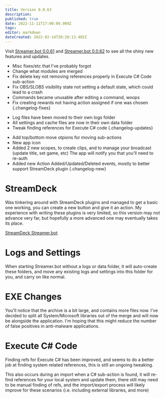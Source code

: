 ```yaml
---
title: Version 0.0.63
description: 
published: true
date: 2022-11-11T17:00:09.909Z
tags: 
editor: markdown
dateCreated: 2022-02-14T20:28:13.485Z
---
```


Visit [Streamer.bot 0.0.61](/Changelogs/Archives/Version-0061) and [Streamer.bot 0.0.62](/Changelogs/Archives/Version-0061) to see all the shiny new features and updates.

* Misc fixes/etc that I've probably forgot
* Change what modules are merged
* Fix delete key not removing references properly in Execute C# Code sub-action
* Fix OBS/SLOBS visibility state not setting a default state, which could lead to a crash
* Commands became unusable after editing a command, woops
* Fix creating rewards not having action assigned if one was chosen
{.changelog-fixes}

<span></span>

* Log files have been moved to their own logs folder
* All settings and cache files are now in their own data folder
* Tweak finding references for Execute C# code
{.changelog-updates}

<span></span>

* Add top/bottom move otpions for moving sub-actions
* New app icon
* Added 2 new scopes, to create clips, and to manage your broadcast (update title, set game, etc)  The app will notify you that you'll need to re-auth
* Added new Action Added/Updated/Deleted events, mostly to better support StreamDeck plugin
{.changelog-new}

# StreamDeck
Was tinkering around with StreamDeck plugins and managed to get a basic one working, you can create a new button and give it an action.  My experience with writing these plugins is very limited, so this version may not advance very far, but hopefully a more advanced one may eventually takes its place.

[StreamDeck Streamer.bot](https://github.com/nate1280/streamdeck-Streamer.bot)

# Logs and Settings
When starting Streamer.bot without a logs or data folder, it will auto-create these folders, and move any existing logs and settings into this folder for you, and carry on like normal.

# EXE Changes
You'll notice that the archive is a bit large, and contains more files now.  I've decided to split all System/Microsoft libraries out of the merge and will now be alongside the application.  I'm hoping that this might reduce the number of false positives in anti-malware applications.

# Execute C# Code
Finding refs for Execute C# has been improved, and seems to do a better job at finding system related references, this is still an ongoing tweaking.

This also occurs during an import when a C# sub-action is found, it will re-find references for your local system and update them, there still may need to be manual finding of refs, and the import/export process will likely improve for these scenarios (i.e. including external libraries, and more)